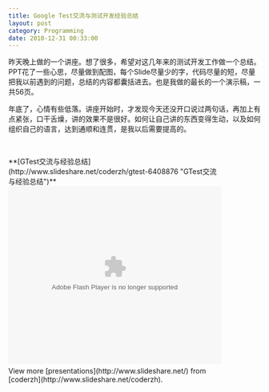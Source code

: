 ```yaml
---
title: Google Test交流与测试开发经验总结
layout: post
category: Programming
date: 2010-12-31 00:33:00
---
```


昨天晚上做的一个讲座。想了很多，希望对这几年来的测试开发工作做一个总结。PPT花了一些心思，尽量做到配图，每个Slide尽量少的字，代码尽量的短，尽量把我以前遇到的问题，总结的内容都囊括进去。也是我做的最长的一个演示稿，一共56页。

年底了，心情有些低落。讲座开始时，才发现今天还没开口说过两句话，再加上有点紧张，口干舌燥，讲的效果不是很好。如何让自己讲的东西变得生动，以及如何组织自己的语言，达到通顺和连贯，是我以后需要提高的。

&nbsp;
<div style="width: 425px;" id="__ss_6408876">**[GTest交流与经验总结](http://www.slideshare.net/coderzh/gtest-6408876 "GTest交流与经验总结")**<object id="__sse6408876" width="425" height="355"><param name="movie" value="http://static.slidesharecdn.com/swf/ssplayer2.swf?doc=gtest-101230100842-phpapp01&stripped_title=gtest-6408876&userName=coderzh" /><param name="allowFullScreen" value="true"/><param name="allowScriptAccess" value="always"/><embed name="__sse6408876" src="http://static.slidesharecdn.com/swf/ssplayer2.swf?doc=gtest-101230100842-phpapp01&stripped_title=gtest-6408876&userName=coderzh" type="application/x-shockwave-flash" allowscriptaccess="always" allowfullscreen="true" width="425" height="355"></embed></object><div style="padding: 5px 0pt 12px;">View more [presentations](http://www.slideshare.net/) from [coderzh](http://www.slideshare.net/coderzh).</div></div>

&nbsp;
